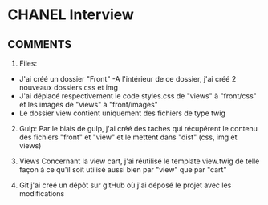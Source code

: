 # CHANEL Interview

## COMMENTS
1. Files: 
- J'ai créé un dossier "Front"
	-A l'intérieur de ce dossier, j'ai créé 2 nouveaux dossiers css et img
- J'ai déplacé respectivement le code styles.css de "views" à "front/css" et les images de "views" à "front/images"
- Le dossier view contient uniquement des fichiers de type twig

2. Gulp:
Par le biais de gulp, j'ai créé des taches qui récupérent le contenu des fichiers "front" et "view" et le mettent dans "dist" (css, img et views)

3. Views
Concernant la view cart, j'ai réutilisé le template view.twig de telle façon à ce qu'il soit utilisé aussi bien par "view" que par "cart"

4. Git
j'ai creé un dépôt sur gitHub où j'ai déposé le projet avec les modifications